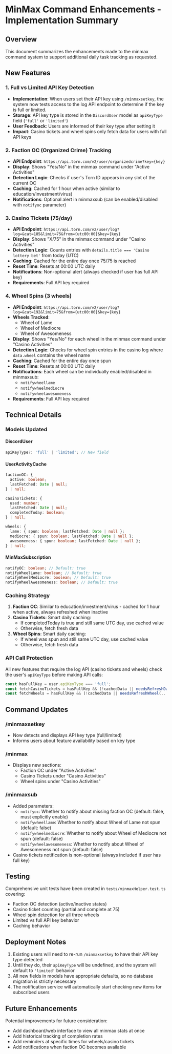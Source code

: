# MinMax Command Enhancements - Implementation Summary

## Overview
This document summarizes the enhancements made to the minmax command system to support additional daily task tracking as requested.

## New Features

### 1. Full vs Limited API Key Detection
- **Implementation**: When users set their API key using `/minmaxsetkey`, the system now tests access to the log API endpoint to determine if the key is full or limited.
- **Storage**: API key type is stored in the `DiscordUser` model as `apiKeyType` field (`'full'` or `'limited'`)
- **User Feedback**: Users are informed of their key type after setting it
- **Impact**: Casino tickets and wheel spins only fetch data for users with full API keys

### 2. Faction OC (Organized Crime) Tracking
- **API Endpoint**: `https://api.torn.com/v2/user/organizedcrime?key={key}`
- **Display**: Shows "Yes/No" in the minmax command under "Active Activities"
- **Detection Logic**: Checks if user's Torn ID appears in any slot of the current OC
- **Caching**: Cached for 1 hour when active (similar to education/investment/virus)
- **Notifications**: Optional alert in minmaxsub (can be enabled/disabled with `notifyoc` parameter)

### 3. Casino Tickets (75/day)
- **API Endpoint**: `https://api.torn.com/v2/user/log?log=&cat=185&limit=75&from={utc00:00}&key={key}`
- **Display**: Shows "X/75" in the minmax command under "Casino Activities"
- **Detection Logic**: Counts entries with `details.title === 'Casino lottery bet'` from today (UTC)
- **Caching**: Cached for the entire day once 75/75 is reached
- **Reset Time**: Resets at 00:00 UTC daily
- **Notifications**: Non-optional alert (always checked if user has full API key)
- **Requirements**: Full API key required

### 4. Wheel Spins (3 wheels)
- **API Endpoint**: `https://api.torn.com/v2/user/log?log=&cat=192&limit=75&from={utc00:00}&key={key}`
- **Wheels Tracked**:
  - Wheel of Lame
  - Wheel of Mediocre
  - Wheel of Awesomeness
- **Display**: Shows "Yes/No" for each wheel in the minmax command under "Casino Activities"
- **Detection Logic**: Checks for wheel spin entries in the casino log where `data.wheel` contains the wheel name
- **Caching**: Cached for the entire day once spun
- **Reset Time**: Resets at 00:00 UTC daily
- **Notifications**: Each wheel can be individually enabled/disabled in minmaxsub:
  - `notifywheellame`
  - `notifywheelmediocre`
  - `notifywheelawesomeness`
- **Requirements**: Full API key required

## Technical Details

### Models Updated

#### DiscordUser
```typescript
apiKeyType?: 'full' | 'limited'; // New field
```

#### UserActivityCache
```typescript
factionOC: {
  active: boolean;
  lastFetched: Date | null;
} | null;

casinoTickets: {
  used: number;
  lastFetched: Date | null;
  completedToday: boolean;
} | null;

wheels: {
  lame: { spun: boolean; lastFetched: Date | null };
  mediocre: { spun: boolean; lastFetched: Date | null };
  awesomeness: { spun: boolean; lastFetched: Date | null };
} | null;
```

#### MinMaxSubscription
```typescript
notifyOC: boolean; // Default: true
notifyWheelLame: boolean; // Default: true
notifyWheelMediocre: boolean; // Default: true
notifyWheelAwesomeness: boolean; // Default: true
```

### Caching Strategy

1. **Faction OC**: Similar to education/investment/virus - cached for 1 hour when active, always refreshed when inactive
2. **Casino Tickets**: Smart daily caching:
   - If completedToday is true and still same UTC day, use cached value
   - Otherwise, fetch fresh data
3. **Wheel Spins**: Smart daily caching:
   - If wheel was spun and still same UTC day, use cached value
   - Otherwise, fetch fresh data

### API Call Protection

All new features that require the log API (casino tickets and wheels) check the user's `apiKeyType` before making API calls:
```typescript
const hasFullKey = user.apiKeyType === 'full';
const fetchCasinoTickets = hasFullKey && (!cachedData || needsRefreshDaily(...));
const fetchWheels = hasFullKey && (!cachedData || needsRefreshWheel(...));
```

## Command Updates

### /minmaxsetkey
- Now detects and displays API key type (full/limited)
- Informs users about feature availability based on key type

### /minmax
- Displays new sections:
  - Faction OC under "Active Activities"
  - Casino Tickets under "Casino Activities" 
  - Wheel spins under "Casino Activities"

### /minmaxsub
- Added parameters:
  - `notifyoc`: Whether to notify about missing faction OC (default: false, must explicitly enable)
  - `notifywheellame`: Whether to notify about Wheel of Lame not spun (default: false)
  - `notifywheelmediocre`: Whether to notify about Wheel of Mediocre not spun (default: false)
  - `notifywheelawesomeness`: Whether to notify about Wheel of Awesomeness not spun (default: false)
- Casino tickets notification is non-optional (always included if user has full key)

## Testing

Comprehensive unit tests have been created in `tests/minmaxHelper.test.ts` covering:
- Faction OC detection (active/inactive states)
- Casino ticket counting (partial and complete at 75)
- Wheel spin detection for all three wheels
- Limited vs full API key behavior
- Caching behavior

## Deployment Notes

1. Existing users will need to re-run `/minmaxsetkey` to have their API key type detected
2. Until they do, their `apiKeyType` will be undefined, and the system will default to `'limited'` behavior
3. All new fields in models have appropriate defaults, so no database migration is strictly necessary
4. The notification service will automatically start checking new items for subscribed users

## Future Enhancements

Potential improvements for future consideration:
- Add dashboard/web interface to view all minmax stats at once
- Add historical tracking of completion rates
- Add reminders at specific times for wheels/casino tickets
- Add notifications when faction OC becomes available
